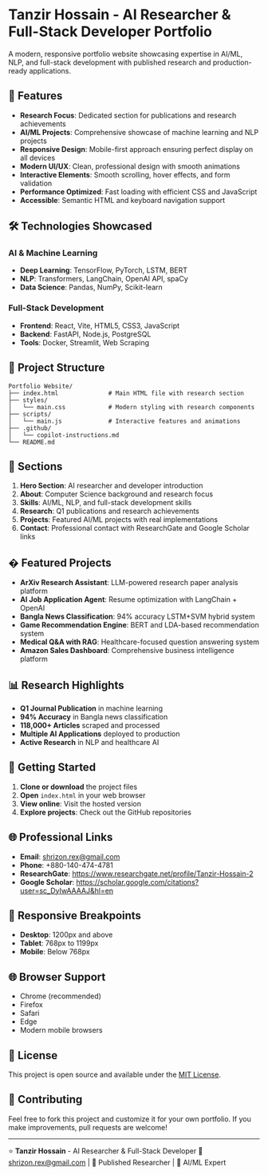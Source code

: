 # Tanzir Hossain - AI Researcher & Full-Stack Developer Portfolio

A modern, responsive portfolio website showcasing expertise in AI/ML, NLP, and full-stack development with published research and production-ready applications.

## 🚀 Features

- **Research Focus**: Dedicated section for publications and research achievements
- **AI/ML Projects**: Comprehensive showcase of machine learning and NLP projects
- **Responsive Design**: Mobile-first approach ensuring perfect display on all devices
- **Modern UI/UX**: Clean, professional design with smooth animations
- **Interactive Elements**: Smooth scrolling, hover effects, and form validation
- **Performance Optimized**: Fast loading with efficient CSS and JavaScript
- **Accessible**: Semantic HTML and keyboard navigation support

## 🛠️ Technologies Showcased

### AI & Machine Learning
- **Deep Learning**: TensorFlow, PyTorch, LSTM, BERT
- **NLP**: Transformers, LangChain, OpenAI API, spaCy
- **Data Science**: Pandas, NumPy, Scikit-learn

### Full-Stack Development
- **Frontend**: React, Vite, HTML5, CSS3, JavaScript
- **Backend**: FastAPI, Node.js, PostgreSQL
- **Tools**: Docker, Streamlit, Web Scraping

## 📁 Project Structure

```
Portfolio Website/
├── index.html              # Main HTML file with research section
├── styles/
│   └── main.css            # Modern styling with research components
├── scripts/
│   └── main.js             # Interactive features and animations
├── .github/
│   └── copilot-instructions.md
└── README.md
```

## 🎨 Sections

1. **Hero Section**: AI researcher and developer introduction
2. **About**: Computer Science background and research focus
3. **Skills**: AI/ML, NLP, and full-stack development skills
4. **Research**: Q1 publications and research achievements
5. **Projects**: Featured AI/ML projects with real implementations
6. **Contact**: Professional contact with ResearchGate and Google Scholar links

## � Featured Projects

- **ArXiv Research Assistant**: LLM-powered research paper analysis platform
- **AI Job Application Agent**: Resume optimization with LangChain + OpenAI
- **Bangla News Classification**: 94% accuracy LSTM+SVM hybrid system
- **Game Recommendation Engine**: BERT and LDA-based recommendation system
- **Medical Q&A with RAG**: Healthcare-focused question answering system
- **Amazon Sales Dashboard**: Comprehensive business intelligence platform

## 📊 Research Highlights

- **Q1 Journal Publication** in machine learning
- **94% Accuracy** in Bangla news classification
- **118,000+ Articles** scraped and processed
- **Multiple AI Applications** deployed to production
- **Active Research** in NLP and healthcare AI

## 🚀 Getting Started

1. **Clone or download** the project files
2. **Open** `index.html` in your web browser
3. **View online**: Visit the hosted version
4. **Explore projects**: Check out the GitHub repositories

## 🌐 Professional Links

- **Email**: shrizon.rex@gmail.com
- **Phone**: +880-140-474-4781
- **ResearchGate**: https://www.researchgate.net/profile/Tanzir-Hossain-2
- **Google Scholar**: https://scholar.google.com/citations?user=sc_DyIwAAAAJ&hl=en

## 📱 Responsive Breakpoints

- **Desktop**: 1200px and above
- **Tablet**: 768px to 1199px
- **Mobile**: Below 768px

## 🌐 Browser Support

- Chrome (recommended)
- Firefox
- Safari
- Edge
- Modern mobile browsers

## 📄 License

This project is open source and available under the [MIT License](LICENSE).

## 🤝 Contributing

Feel free to fork this project and customize it for your own portfolio. If you make improvements, pull requests are welcome!

---

⭐ **Tanzir Hossain** - AI Researcher & Full-Stack Developer
📧 shrizon.rex@gmail.com | 🔬 Published Researcher | 🚀 AI/ML Expert
